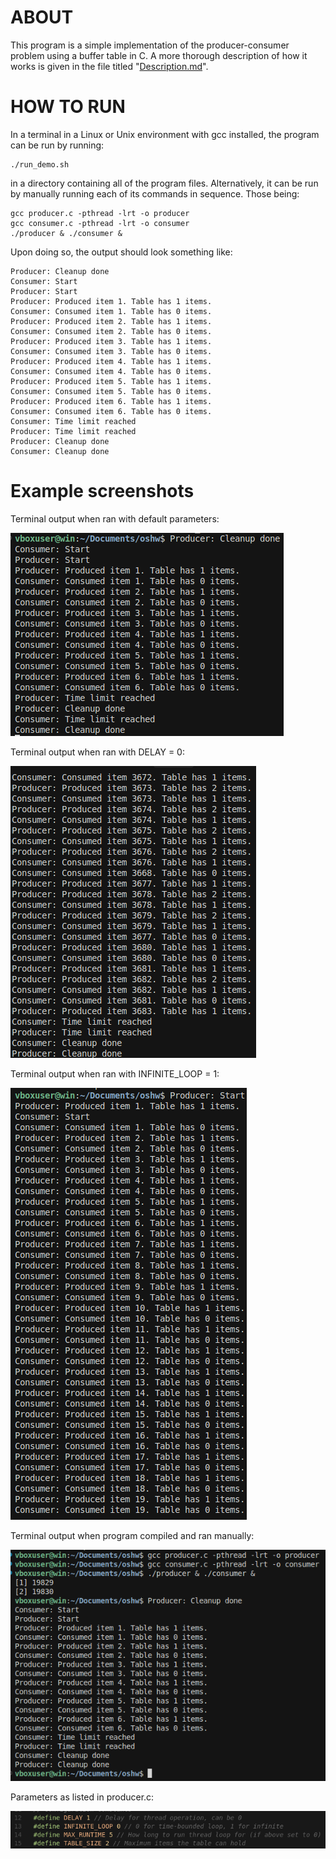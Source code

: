# ABOUT
This program is a simple implementation of the producer-consumer problem using a buffer table in C. A more thorough description of how it works is given in the file titled "[Description.md](/Description.md)".

# HOW TO RUN
In a terminal in a Linux or Unix environment with gcc installed, the program can be run by running:
```
./run_demo.sh
```
in a directory containing all of the program files. Alternatively, it can be run by manually running each of its commands in sequence. Those being:
```
gcc producer.c -pthread -lrt -o producer
gcc consumer.c -pthread -lrt -o consumer
./producer & ./consumer &
```
Upon doing so, the output should look something like:
```
Producer: Cleanup done
Consumer: Start
Producer: Start
Producer: Produced item 1. Table has 1 items.
Consumer: Consumed item 1. Table has 0 items.
Producer: Produced item 2. Table has 1 items.
Consumer: Consumed item 2. Table has 0 items.
Producer: Produced item 3. Table has 1 items.
Consumer: Consumed item 3. Table has 0 items.
Producer: Produced item 4. Table has 1 items.
Consumer: Consumed item 4. Table has 0 items.
Producer: Produced item 5. Table has 1 items.
Consumer: Consumed item 5. Table has 0 items.
Producer: Produced item 6. Table has 1 items.
Consumer: Consumed item 6. Table has 0 items.
Consumer: Time limit reached
Producer: Time limit reached
Producer: Cleanup done
Consumer: Cleanup done
```

# Example screenshots
Terminal output when ran with default parameters:

![Default](/screenshots/default.png)

Terminal output when ran with DELAY = 0:

![No delay](/screenshots/nodelay.png)

Terminal output when ran with INFINITE_LOOP = 1:

![Infinite loop](/screenshots/infiniteloop.png)

Terminal output when program compiled and ran manually:

![Manual run](/screenshots/manual.png)

Parameters as listed in producer.c:

![Parameters](/screenshots/parameters.png)
